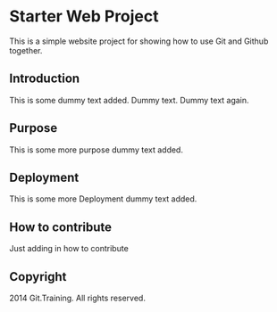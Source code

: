 # Starter Web Project

This is a simple website project for
showing how to use Git and Github together.

## Introduction
This is some dummy text added. Dummy text. Dummy text again.

## Purpose

This is some more purpose dummy text added.

## Deployment

This is some more Deployment dummy text added.

## How to contribute

Just adding in how to contribute

## Copyright

2014 Git.Training. All rights reserved. 